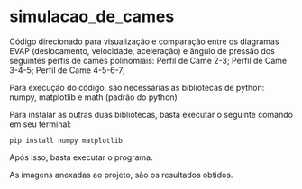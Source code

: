 # simulacao_de_cames
Código direcionado para visualização e comparação entre os diagramas EVAP (deslocamento, velocidade, aceleração) e ângulo de pressão dos seguintes perfis de cames polinomiais:
Perfil de Came 2-3;
Perfil de Came 3-4-5;
Perfil de Came 4-5-6-7;

Para execução do código, são necessárias as bibliotecas de python: numpy, matplotlib e math (padrão do python)

Para instalar as outras duas bibliotecas, basta executar o seguinte comando em seu terminal:

```
pip install numpy matplotlib
```

Após isso, basta executar o programa.

As imagens anexadas ao projeto, são os resultados obtidos.

